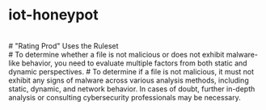 # iot-honeypot
<br>
# "Rating Prod" Uses the Ruleset
<br>
# To determine whether a file is not malicious or does not exhibit malware-like behavior, you need to evaluate multiple factors from both static and dynamic perspectives.
# To determine if a file is not malicious, it must not exhibit any signs of malware across various analysis methods, including static, dynamic, and network behavior. In cases of doubt, further in-depth analysis or consulting cybersecurity professionals may be necessary.